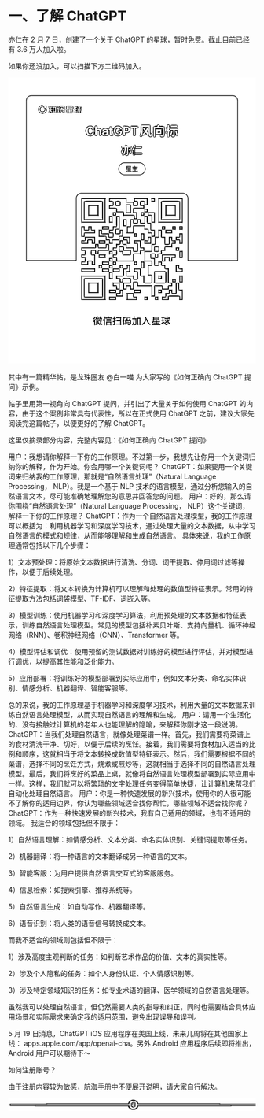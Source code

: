 # 一、了解 ChatGPT

亦仁在 2 月 7 日，创建了一个关于 ChatGPT 的星球，暂时免费。截止目前已经有 3.6 万人加入啦。

如果你还没加入，可以扫描下方二维码加入。

![](img/34dd211e1f66d96dd113d481a12691c9.png)

其中有一篇精华帖，是龙珠圈友 @白一喵 为大家写的《如何正确向 ChatGPT 提问》示例。

帖子里用第一视角向 ChatGPT 提问，并引出了大量关于如何使用 ChatGPT 的内容，由于这个案例非常具有代表性，所以在正式使用 ChatGPT 之前，建议大家先阅读完这篇帖子，以便更好的了解 ChatGPT。

这里仅摘录部分内容，完整内容见：《如何正确向 ChatGPT 提问》

用户：我想请你解释一下你的工作原理。不过第一步，我想先让你用一个关键词归纳你的解释，作为开始。你会用哪一个关键词呢？ ChatGPT：如果要用一个关键词来归纳我的工作原理，那就是“自然语言处理”（Natural Language Processing， NLP）。我是一个基于 NLP 技术的语言模型，通过分析您输入的自然语言文本，尽可能准确地理解您的意思并回答您的问题。 用户：好的，那么请你围绕“自然语言处理”（Natural Language Processing， NLP）这个关键词，解释一下你的工作原理？ ChatGPT：作为一个自然语言处理模型，我的工作原理可以概括为：利用机器学习和深度学习技术，通过处理大量的文本数据，从中学习自然语言的模式和规律，从而能够理解和生成自然语言。 具体来说，我的工作原理通常包括以下几个步骤：

1）文本预处理：将原始文本数据进行清洗、分词、词干提取、停用词过滤等操作，以便于后续处理。

2）特征提取：将文本转换为计算机可以理解和处理的数值型特征表示。常用的特征提取方法包括词袋模型、TF-IDF、词嵌入等。

3）模型训练：使用机器学习和深度学习算法，利用预处理的文本数据和特征表示，训练自然语言处理模型。常见的模型包括朴素贝叶斯、支持向量机、循环神经网络（RNN）、卷积神经网络（CNN）、Transformer 等。

4）模型评估和调优：使用预留的测试数据对训练好的模型进行评估，并对模型进行调优，以提高其性能和泛化能力。

5）应用部署：将训练好的模型部署到实际应用中，例如文本分类、命名实体识别、情感分析、机器翻译、智能客服等。

总的来说，我的工作原理基于机器学习和深度学习技术，利用大量的文本数据来训练自然语言处理模型，从而实现自然语言的理解和生成。 用户：请用一个生活化的、没有接触过计算机的老年人也能理解的隐喻，来解释你刚才这一段说明。 ChatGPT：当我们处理自然语言，就像处理菜谱一样。首先，我们需要将菜谱上的食材清洗干净、切好，以便于后续的烹饪。接着，我们需要将食材加入适当的比例和顺序，这就相当于将文本转换成数值型特征表示。然后，我们需要根据不同的菜谱，选择不同的烹饪方式，烧煮或煎炒等，这就相当于选择不同的自然语言处理模型。最后，我们将烹好的菜品上桌，就像将自然语言处理模型部署到实际应用中一样。这样，我们就可以将繁琐的文字处理任务变得简单快捷，让计算机来帮我们自动化处理自然语言。 用户：你是一种快速发展的新兴技术，使用你的人很可能不了解你的适用边界，你认为哪些领域适合找你帮忙，哪些领域不适合找你呢？ ChatGPT：作为一种快速发展的新兴技术，我有自己适用的领域，也有不适用的领域。 我适合的领域包括但不限于：

1）自然语言理解：如情感分析、文本分类、命名实体识别、关键词提取等任务。

2）机器翻译：将一种语言的文本翻译成另一种语言的文本。

3）智能客服：为用户提供自然语言交互式的客服服务。

4）信息检索：如搜索引擎、推荐系统等。

5）自然语言生成：如自动写作、机器翻译等。

6）语音识别：将人类的语音信号转换成文本。

而我不适合的领域则包括但不限于：

1）涉及高度主观判断的任务：如判断艺术作品的价值、文本的真实性等。

2）涉及个人隐私的任务：如个人身份认证、个人情感识别等。

3）涉及特定领域知识的任务：如专业术语的翻译、医学领域的自然语言处理等。

虽然我可以处理自然语言，但仍然需要人类的指导和纠正，同时也需要结合具体应用场景和实际需求来确定我的适用范围，避免出现误导和误判。

5 月 19 日消息，ChatGPT iOS 应用程序在美国上线，未来几周将在其他国家上线： apps.apple.com/app/openai-cha。另外 Android 应用程序后续即将推出，Android 用户可以期待下～

如何注册账号？

由于注册内容较为敏感，航海手册中不便展开说明，请大家自行解决。

![](img/6ee508850b27e2c7d179da2f3eea659e.png)